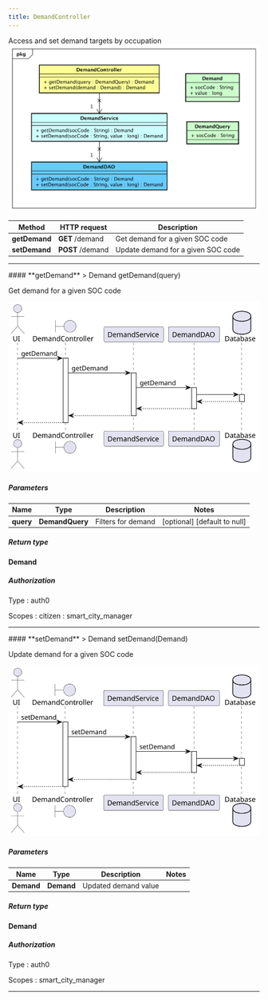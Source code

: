 ```yaml
---
title: DemandController
---
```


Access and set demand targets by occupation  ![class diagram](/diagrams/classDiagrams/Demand.svg) 

| Method | HTTP request | Description |
|------------- | ------------- | -------------|
| **getDemand** | **GET** /demand | Get demand for a given SOC code |
| **setDemand** | **POST** /demand | Update demand for a given SOC code |



<hr/>
#### **getDemand**
> Demand getDemand(query)

Get demand for a given SOC code

![sequence diagram](/diagrams/DemandController-getDemand-sequence.svg)

##### Parameters

|Name | Type | Description  | Notes |
|------------- | ------------- | ------------- | -------------|
| **query** | **DemandQuery**| Filters for demand | [optional] [default to null] |

##### Return type

**Demand**

##### Authorization


Type
: auth0

Scopes
: citizen
: smart_city_manager


<hr/>
#### **setDemand**
> Demand setDemand(Demand)

Update demand for a given SOC code

![sequence diagram](/diagrams/DemandController-setDemand-sequence.svg)

##### Parameters

|Name | Type | Description  | Notes |
|------------- | ------------- | ------------- | -------------|
| **Demand** | **Demand**| Updated demand value | |

##### Return type

**Demand**

##### Authorization


Type
: auth0

Scopes
: smart_city_manager

<hr/>